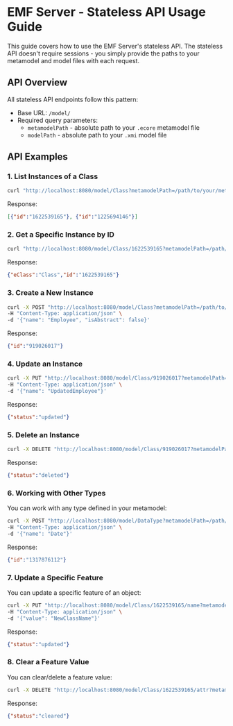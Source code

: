 # EMF Server - Stateless API Usage Guide

This guide covers how to use the EMF Server's stateless API. The stateless API doesn't require sessions - you simply provide the paths to your metamodel and model files with each request.

## API Overview

All stateless API endpoints follow this pattern:
- Base URL: `/model/`
- Required query parameters: 
  - `metamodelPath` - absolute path to your `.ecore` metamodel file
  - `modelPath` - absolute path to your `.xmi` model file

## API Examples

### 1. List Instances of a Class

```bash
curl "http://localhost:8080/model/Class?metamodelPath=/path/to/your/metamodel.ecore&modelPath=/path/to/your/model.xmi"
```

Response:

```json
[{"id":"1622539165"}, {"id":"1225694146"}]
```

### 2. Get a Specific Instance by ID

```bash
curl "http://localhost:8080/model/Class/1622539165?metamodelPath=/path/to/your/metamodel.ecore&modelPath=/path/to/your/model.xmi"
```

Response:

```json
{"eClass":"Class","id":"1622539165"}
```

### 3. Create a New Instance

```bash
curl -X POST "http://localhost:8080/model/Class?metamodelPath=/path/to/your/metamodel.ecore&modelPath=/path/to/your/model.xmi" \
-H "Content-Type: application/json" \
-d '{"name": "Employee", "isAbstract": false}'
```

Response:

```json
{"id":"919026017"}
```

### 4. Update an Instance

```bash
curl -X PUT "http://localhost:8080/model/Class/919026017?metamodelPath=/path/to/your/metamodel.ecore&modelPath=/path/to/your/model.xmi" \
-H "Content-Type: application/json" \
-d '{"name": "UpdatedEmployee"}'
```

Response:

```json
{"status":"updated"}
```

### 5. Delete an Instance

```bash
curl -X DELETE "http://localhost:8080/model/Class/919026017?metamodelPath=/path/to/your/metamodel.ecore&modelPath=/path/to/your/model.xmi"
```

Response:

```json
{"status":"deleted"}
```

### 6. Working with Other Types

You can work with any type defined in your metamodel:

```bash
curl -X POST "http://localhost:8080/model/DataType?metamodelPath=/path/to/your/metamodel.ecore&modelPath=/path/to/your/model.xmi" \
-H "Content-Type: application/json" \
-d '{"name": "Date"}'
```

Response:

```json
{"id":"1317876112"}
```

### 7. Update a Specific Feature

You can update a specific feature of an object:

```bash
curl -X PUT "http://localhost:8080/model/Class/1622539165/name?metamodelPath=/path/to/your/metamodel.ecore&modelPath=/path/to/your/model.xmi" \
-H "Content-Type: application/json" \
-d '{"value": "NewClassName"}'
```

Response:

```json
{"status":"updated"}
```

### 8. Clear a Feature Value

You can clear/delete a feature value:

```bash
curl -X DELETE "http://localhost:8080/model/Class/1622539165/attr?metamodelPath=/path/to/your/metamodel.ecore&modelPath=/path/to/your/model.xmi"
```

Response:

```json
{"status":"cleared"}
```
